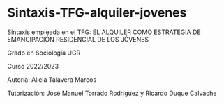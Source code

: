 # Sintaxis-TFG-alquiler-jovenes

Sintaxis empleada en el TFG: EL ALQUILER COMO ESTRATEGIA DE EMANCIPACIÓN RESIDENCIAL DE LOS JÓVENES

Grado en Sociología UGR

Curso 2022/2023

Autoría: Alicia Talavera Marcos

Tutorización: José Manuel Torrado Rodríguez y Ricardo Duque Calvache
